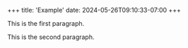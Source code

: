 +++
title: 'Example'
date: 2024-05-26T09:10:33-07:00
+++

This is the first paragraph.

<!--more-->

This is the second paragraph.
